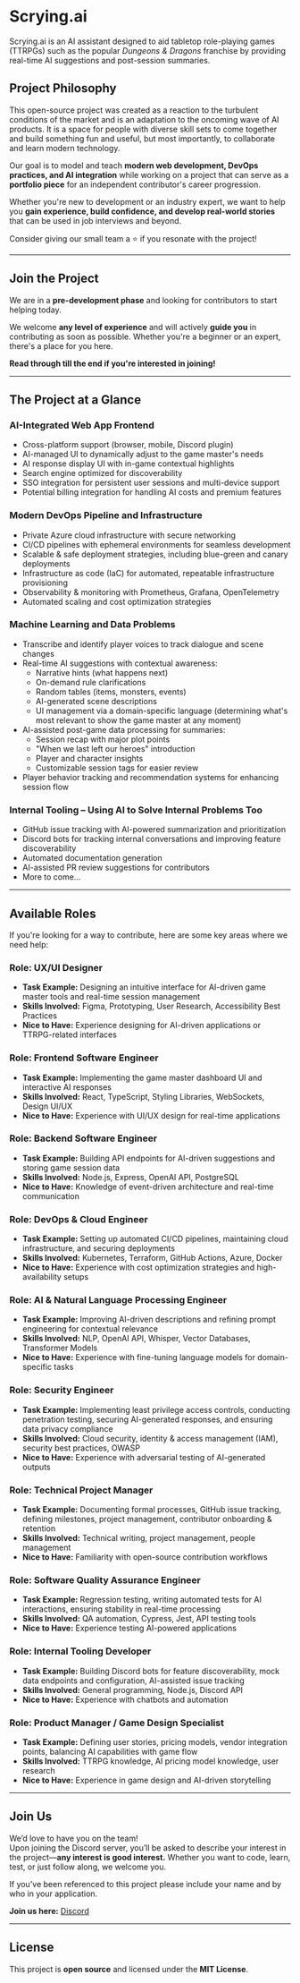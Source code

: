 # Scrying.ai

Scrying.ai is an AI assistant designed to aid tabletop role-playing games (TTRPGs) such as the popular *Dungeons & Dragons* franchise by providing real-time AI suggestions and post-session summaries.

## Project Philosophy  

This open-source project was created as a reaction to the turbulent conditions of the market and is an adaptation to the oncoming wave of AI products. It is a space for people with diverse skill sets to come together and build something fun and useful, but most importantly, to collaborate and learn modern technology.  

Our goal is to model and teach **modern web development, DevOps practices, and AI integration** while working on a project that can serve as a **portfolio piece** for an independent contributor's career progression.  

Whether you're new to development or an industry expert, we want to help you **gain experience, build confidence, and develop real-world stories** that can be used in job interviews and beyond.

Consider giving our small team a ⭐ if you resonate with the project!

---

## Join the Project  

We are in a **pre-development phase** and looking for contributors to start helping today.  

We welcome **any level of experience** and will actively **guide you** in contributing as soon as possible. Whether you're a beginner or an expert, there's a place for you here.  

**Read through till the end if you're interested in joining!**

---

## The Project at a Glance  

### AI-Integrated Web App Frontend  
- Cross-platform support (browser, mobile, Discord plugin)  
- AI-managed UI to dynamically adjust to the game master's needs  
- AI response display UI with in-game contextual highlights  
- Search engine optimized for discoverability  
- SSO integration for persistent user sessions and multi-device support  
- Potential billing integration for handling AI costs and premium features  

### Modern DevOps Pipeline and Infrastructure  
- Private Azure cloud infrastructure with secure networking  
- CI/CD pipelines with ephemeral environments for seamless development  
- Scalable & safe deployment strategies, including blue-green and canary deployments  
- Infrastructure as code (IaC) for automated, repeatable infrastructure provisioning  
- Observability & monitoring with Prometheus, Grafana, OpenTelemetry  
- Automated scaling and cost optimization strategies  

### Machine Learning and Data Problems 
- Transcribe and identify player voices to track dialogue and scene changes  
- Real-time AI suggestions with contextual awareness:  
  - Narrative hints (what happens next)  
  - On-demand rule clarifications  
  - Random tables (items, monsters, events)  
  - AI-generated scene descriptions  
  - UI management via a domain-specific language (determining what's most relevant to show the game master at any moment)  
- AI-assisted post-game data processing for summaries:  
  - Session recap with major plot points  
  - "When we last left our heroes" introduction  
  - Player and character insights  
  - Customizable session tags for easier review  
- Player behavior tracking and recommendation systems for enhancing session flow  

### Internal Tooling – Using AI to Solve Internal Problems Too  
- GitHub issue tracking with AI-powered summarization and prioritization  
- Discord bots for tracking internal conversations and improving feature discoverability  
- Automated documentation generation  
- AI-assisted PR review suggestions for contributors  
- More to come…  

---

## Available Roles  

If you're looking for a way to contribute, here are some key areas where we need help:

### Role: UX/UI Designer  
- **Task Example:** Designing an intuitive interface for AI-driven game master tools and real-time session management  
- **Skills Involved:** Figma, Prototyping, User Research, Accessibility Best Practices  
- **Nice to Have:** Experience designing for AI-driven applications or TTRPG-related interfaces  

### Role: Frontend Software Engineer  
- **Task Example:** Implementing the game master dashboard UI and interactive AI responses  
- **Skills Involved:** React, TypeScript, Styling Libraries, WebSockets, Design UI/UX  
- **Nice to Have:** Experience with UI/UX design for real-time applications  

### Role: Backend Software Engineer  
- **Task Example:** Building API endpoints for AI-driven suggestions and storing game session data  
- **Skills Involved:** Node.js, Express, OpenAI API, PostgreSQL  
- **Nice to Have:** Knowledge of event-driven architecture and real-time communication  

### Role: DevOps & Cloud Engineer  
- **Task Example:** Setting up automated CI/CD pipelines, maintaining cloud infrastructure, and securing deployments  
- **Skills Involved:** Kubernetes, Terraform, GitHub Actions, Azure, Docker  
- **Nice to Have:** Experience with cost optimization strategies and high-availability setups  

### Role: AI & Natural Language Processing Engineer  
- **Task Example:** Improving AI-driven descriptions and refining prompt engineering for contextual relevance  
- **Skills Involved:** NLP, OpenAI API, Whisper, Vector Databases, Transformer Models  
- **Nice to Have:** Experience with fine-tuning language models for domain-specific tasks  

### Role: Security Engineer  
- **Task Example:** Implementing least privilege access controls, conducting penetration testing, securing AI-generated responses, and ensuring data privacy compliance  
- **Skills Involved:** Cloud security, identity & access management (IAM), security best practices, OWASP  
- **Nice to Have:** Experience with adversarial testing of AI-generated outputs  

### Role: Technical Project Manager  
- **Task Example:** Documenting formal processes, GitHub issue tracking, defining milestones, project management, contributor onboarding & retention  
- **Skills Involved:** Technical writing, project management, people management  
- **Nice to Have:** Familiarity with open-source contribution workflows  

### Role: Software Quality Assurance Engineer  
- **Task Example:** Regression testing, writing automated tests for AI interactions, ensuring stability in real-time processing  
- **Skills Involved:** QA automation, Cypress, Jest, API testing tools  
- **Nice to Have:** Experience testing AI-powered applications  

### Role: Internal Tooling Developer  
- **Task Example:** Building Discord bots for feature discoverability, mock data endpoints and configuration, AI-assisted issue tracking  
- **Skills Involved:** General programming, Node.js, Discord API  
- **Nice to Have:** Experience with chatbots and automation  

### Role: Product Manager / Game Design Specialist  
- **Task Example:** Defining user stories, pricing models, vendor integration points, balancing AI capabilities with game flow  
- **Skills Involved:** TTRPG knowledge, AI pricing model knowledge, user research  
- **Nice to Have:** Experience in game design and AI-driven storytelling  

---

## Join Us  

We’d love to have you on the team!  
Upon joining the Discord server, you’ll be asked to describe your interest in the project—**any interest is good interest.** Whether you want to code, learn, test, or just follow along, we welcome you. 

If you've been referenced to this project please include your name and by who in your application.

**Join us here:** [Discord](https://discord.gg/m8yeFWCw)  

---

## License  

This project is **open source** and licensed under the **MIT License**.  
